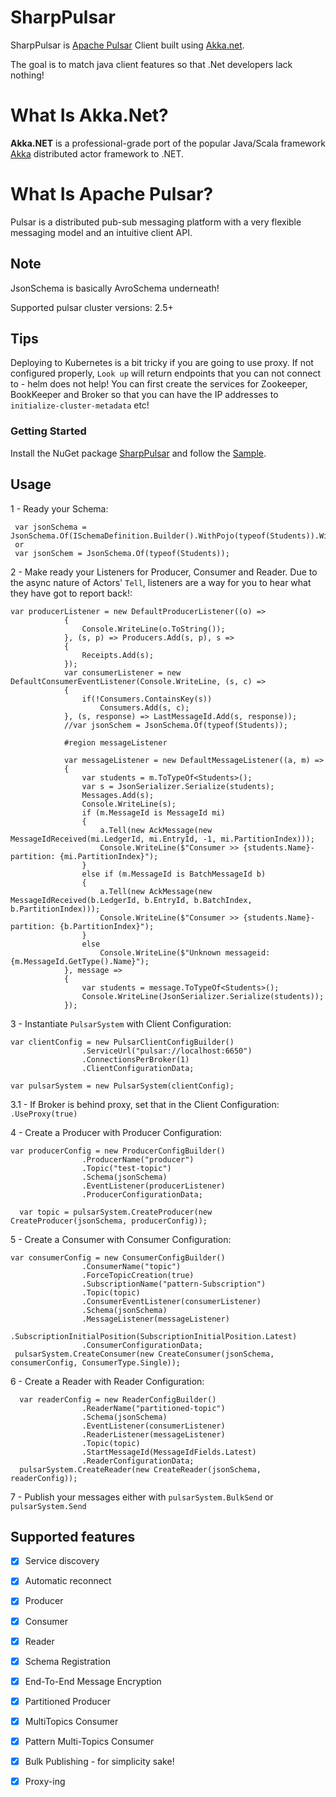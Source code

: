 # SharpPulsar
SharpPulsar is [Apache Pulsar](https://github.com/apache/pulsar) Client built using [Akka.net](https://github.com/akkadotnet/akka.net). 

The goal is to match java client features so that .Net developers lack nothing!

# What Is Akka.Net?
**Akka.NET** is a professional-grade port of the popular Java/Scala framework [Akka](http://akka.io) distributed actor framework to .NET.

# What Is Apache Pulsar?
Pulsar is a distributed pub-sub messaging platform with a very flexible messaging model and an intuitive client API.

## Note
JsonSchema is basically AvroSchema underneath!

Supported pulsar cluster versions: 2.5+

## Tips
Deploying to Kubernetes is a bit tricky if you are going to use proxy.
If not configured properly, `Look up` will return endpoints that you can not connect to - helm does not help!
You can first create the services for Zookeeper, BookKeeper and Broker so that you can have the IP addresses to `initialize-cluster-metadata` etc!

### Getting Started
Install the NuGet package [SharpPulsar](https://www.nuget.org/packages/SharpPulsar/0.4.0) and follow the [Sample](https://github.com/eaba/SharpPulsar/tree/master/Sample).

## Usage
1 - Ready your Schema:
````
 var jsonSchema = JsonSchema.Of(ISchemaDefinition.Builder().WithPojo(typeof(Students)).WithAlwaysAllowNull(false).Build());
 or
 var jsonSchem = JsonSchema.Of(typeof(Students));
````
2 - Make ready your Listeners for Producer, Consumer and Reader. Due to the async nature of Actors' `Tell`, listeners are a way 
    for you to hear what they have got to report back!:
    
````
var producerListener = new DefaultProducerListener((o) =>
            {
                Console.WriteLine(o.ToString());
            }, (s, p) => Producers.Add(s, p), s =>
            {
                Receipts.Add(s);
            });
            var consumerListener = new DefaultConsumerEventListener(Console.WriteLine, (s, c) =>
            {
                if(!Consumers.ContainsKey(s))
                    Consumers.Add(s, c);
            }, (s, response) => LastMessageId.Add(s, response));
            //var jsonSchem = JsonSchema.Of(typeof(Students));

            #region messageListener

            var messageListener = new DefaultMessageListener((a, m) =>
            {
                var students = m.ToTypeOf<Students>();
                var s = JsonSerializer.Serialize(students);
                Messages.Add(s);
                Console.WriteLine(s);
                if (m.MessageId is MessageId mi)
                {
                    a.Tell(new AckMessage(new MessageIdReceived(mi.LedgerId, mi.EntryId, -1, mi.PartitionIndex)));
                    Console.WriteLine($"Consumer >> {students.Name}- partition: {mi.PartitionIndex}");
                }
                else if (m.MessageId is BatchMessageId b)
                {
                    a.Tell(new AckMessage(new MessageIdReceived(b.LedgerId, b.EntryId, b.BatchIndex, b.PartitionIndex)));
                    Console.WriteLine($"Consumer >> {students.Name}- partition: {b.PartitionIndex}");
                }
                else
                    Console.WriteLine($"Unknown messageid: {m.MessageId.GetType().Name}");
            }, message =>
            {
                var students = message.ToTypeOf<Students>();
                Console.WriteLine(JsonSerializer.Serialize(students));
            });

````
3 - Instantiate `PulsarSystem` with Client Configuration:
````
var clientConfig = new PulsarClientConfigBuilder()
                .ServiceUrl("pulsar://localhost:6650")
                .ConnectionsPerBroker(1)
                .ClientConfigurationData;

var pulsarSystem = new PulsarSystem(clientConfig);
````
3.1 - If Broker is behind proxy, set that in the Client Configuration:
`.UseProxy(true)`

4 - Create a Producer with Producer Configuration:
````
var producerConfig = new ProducerConfigBuilder()
                .ProducerName("producer")
                .Topic("test-topic")
                .Schema(jsonSchema)
                .EventListener(producerListener)
                .ProducerConfigurationData;

  var topic = pulsarSystem.CreateProducer(new CreateProducer(jsonSchema, producerConfig));

````

5 - Create a Consumer with Consumer Configuration:
````
var consumerConfig = new ConsumerConfigBuilder()
                .ConsumerName("topic")
                .ForceTopicCreation(true)
                .SubscriptionName("pattern-Subscription")
                .Topic(topic)
                .ConsumerEventListener(consumerListener)
                .Schema(jsonSchema)
                .MessageListener(messageListener)
                .SubscriptionInitialPosition(SubscriptionInitialPosition.Latest)
                .ConsumerConfigurationData;
 pulsarSystem.CreateConsumer(new CreateConsumer(jsonSchema, consumerConfig, ConsumerType.Single));
````
6 - Create a Reader with Reader Configuration:
````
  var readerConfig = new ReaderConfigBuilder()
                .ReaderName("partitioned-topic")
                .Schema(jsonSchema)
                .EventListener(consumerListener)
                .ReaderListener(messageListener)
                .Topic(topic)
                .StartMessageId(MessageIdFields.Latest)
                .ReaderConfigurationData;
  pulsarSystem.CreateReader(new CreateReader(jsonSchema, readerConfig));
````
7 - Publish your messages either with `pulsarSystem.BulkSend` or `pulsarSystem.Send`


## Supported features
- [X] Service discovery
- [X] Automatic reconnect
- [X] Producer
- [X] Consumer
- [X] Reader
- [X] Schema Registration
- [X] End-To-End Message Encryption
- [X] Partitioned Producer
- [X] MultiTopics Consumer
- [x] Pattern Multi-Topics Consumer
- [x] Bulk Publishing - for simplicity sake!
- [x] Proxy-ing

